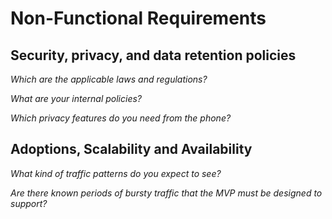 # Non-Functional Requirements

## Security, privacy, and data retention policies

*Which are the applicable laws and regulations?*

*What are your internal policies?*

*Which privacy features do you need from the phone?*

## Adoptions, Scalability and Availability

*What kind of traffic patterns do you expect to see?*

*Are there known periods of bursty traffic that the MVP must be designed to support?*

